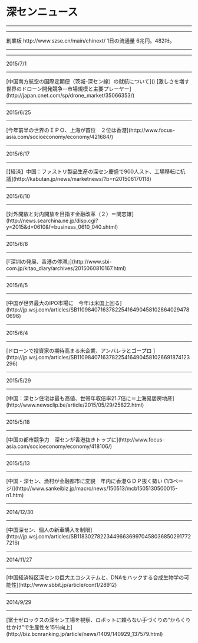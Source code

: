 # 深センニュース
---
<hr>
創業板 http://www.szse.cn/main/chinext/ 1日の流通量 6兆円。482社。
<hr>
<hr>
2015/7/1
<hr>
[中国南方航空の国際定期便（茨城-深セン線）の就航について]()
[激しさを増す世界のドローン開発競争--市場規模と主要プレーヤー](http://japan.cnet.com/sp/drone_market/35066353/)
<hr>
2015/6/25
<hr>
[今年前半の世界のＩＰＯ、上海が首位　２位は香港](http://www.focus-asia.com/socioeconomy/economy/421684/)
<hr>
2015/6/17
<hr>
[【経済】中国：ファストリ製品生産の深セン慶盛で900人スト、工場移転に抗議](http://kabutan.jp/news/marketnews/?b=n201506170118)
<hr>
2015/6/10
<hr>
[対外開放と対内開放を目指す金融改革（２）＝関志雄](http://news.searchina.ne.jp/disp.cgi?y=2015&d=0610&f=business_0610_040.shtml)
<hr>
2015/6/8
<hr>
[『深圳の発展、香港の停滞』](http://www.sbi-com.jp/kitao_diary/archives/2015060810167.html)
<hr>
2015/6/5
<hr>
[中国が世界最大のIPO市場に　今年は米国上回る](http://jp.wsj.com/articles/SB11098407163782254164904581028640294780696)
<hr>
2015/6/4
<hr>
[ドローンで投資家の期待高まる米企業、アンバレラとゴープロ
](http://jp.wsj.com/articles/SB11098407163782254164904581026691874123296)
<hr>
2015/5/29
<hr>
[中国：深セン住宅は最も高値、世帯年収倍率21.7倍に＝上海易居房地産](http://www.newsclip.be/article/2015/05/29/25822.html)
<hr>
2015/5/18
<hr>
[中国の都市競争力　深センが香港抜きトップに](http://www.focus-asia.com/socioeconomy/economy/418106/)
<hr>
2015/5/13
<hr>
[中国・深セン、漁村が金融都市に変貌　年内に香港ＧＤＰ抜く勢い (1/3ページ)](http://www.sankeibiz.jp/macro/news/150513/mcb1505130500015-n1.htm)
<hr>
2014/12/30
<hr>
[中国深セン、個人の新車購入を制限](http://jp.wsj.com/articles/SB11830278223449663699704580368502917727216)
<hr>
2014/11/27
<hr>
[中国経済特区深センの巨大エコシステムと、DNAをハックする合成生物学の可能性](http://www.sbbit.jp/article/cont1/28912)
<hr>
2014/9/29
<hr>
[富士ゼロックスの深セン工場を視察、ロボットに頼らない手づくりの“からくり仕かけ”で生産性を15％向上](http://biz.bcnranking.jp/article/news/1409/140929_137579.html)
